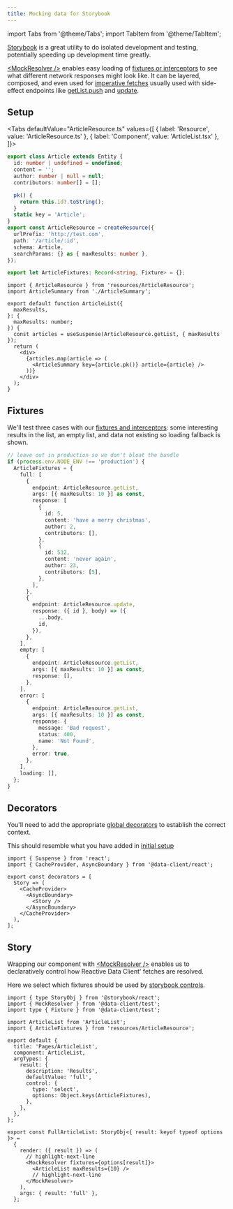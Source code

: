 ```yaml
---
title: Mocking data for Storybook
---
```


<head>
  <title>Mocking data for Storybook</title>
  <meta name="docsearch:pagerank" content="10"/>
</head>

import Tabs from '@theme/Tabs';
import TabItem from '@theme/TabItem';

[Storybook](https://storybook.js.org/) is a great utility to do isolated development and
testing, potentially speeding up development time greatly.

[&lt;MockResolver /\>](../api/MockResolver.md) enables easy loading of [fixtures or interceptors](../api/Fixtures.md) to see what
different network responses might look like. It can be layered, composed, and even used
for [imperative fetches](../api/Controller.md#fetch) usually used with side-effect endpoints like [getList.push](/rest/api/createResource#push) and [update](/rest/api/createResource#update).

## Setup

<Tabs
defaultValue="ArticleResource.ts"
values={[
{ label: 'Resource', value: 'ArticleResource.ts' },
{ label: 'Component', value: 'ArticleList.tsx' },
]}>
<TabItem value="ArticleResource.ts">

```typescript title="ArticleResource.ts"
export class Article extends Entity {
  id: number | undefined = undefined;
  content = '';
  author: number | null = null;
  contributors: number[] = [];

  pk() {
    return this.id?.toString();
  }
  static key = 'Article';
}
export const ArticleResource = createResource({
  urlPrefix: 'http://test.com',
  path: '/article/:id',
  schema: Article,
  searchParams: {} as { maxResults: number },
});

export let ArticleFixtures: Record<string, Fixture> = {};
```

</TabItem>
<TabItem value="ArticleList.tsx">

```tsx title="ArticleList.tsx"
import { ArticleResource } from 'resources/ArticleResource';
import ArticleSummary from './ArticleSummary';

export default function ArticleList({
  maxResults,
}: {
  maxResults: number;
}) {
  const articles = useSuspense(ArticleResource.getList, { maxResults });
  return (
    <div>
      {articles.map(article => (
        <ArticleSummary key={article.pk()} article={article} />
      ))}
    </div>
  );
}
```

</TabItem>
</Tabs>

## Fixtures

We'll test three cases with our [fixtures and interceptors](../api/Fixtures.md): some interesting results in the list, an empty list, and data not
existing so loading fallback is shown.

```typescript title="ArticleResource.ts"
// leave out in production so we don't bloat the bundle
if (process.env.NODE_ENV !== 'production') {
  ArticleFixtures = {
    full: [
      {
        endpoint: ArticleResource.getList,
        args: [{ maxResults: 10 }] as const,
        response: [
          {
            id: 5,
            content: 'have a merry christmas',
            author: 2,
            contributors: [],
          },
          {
            id: 532,
            content: 'never again',
            author: 23,
            contributors: [5],
          },
        ],
      },
      {
        endpoint: ArticleResource.update,
        response: ({ id }, body) => ({
          ...body,
          id,
        }),
      },
    ],
    empty: [
      {
        endpoint: ArticleResource.getList,
        args: [{ maxResults: 10 }] as const,
        response: [],
      },
    ],
    error: [
      {
        endpoint: ArticleResource.getList,
        args: [{ maxResults: 10 }] as const,
        response: {
          message: 'Bad request',
          status: 400,
          name: 'Not Found',
        },
        error: true,
      },
    ],
    loading: [],
  };
}
```

## Decorators

You'll need to add the appropriate [global decorators](https://storybook.js.org/docs/react/writing-stories/decorators#global-decorators) to establish the correct context.

This should resemble what you have added in [initial setup](../getting-started/installation#add-provider-at-top-level-component)

```tsx title=".storybook/preview.tsx"
import { Suspense } from 'react';
import { CacheProvider, AsyncBoundary } from '@data-client/react';

export const decorators = [
  Story => (
    <CacheProvider>
      <AsyncBoundary>
        <Story />
      </AsyncBoundary>
    </CacheProvider>
  ),
];
```

## Story

Wrapping our component with [&lt;MockResolver /\>](../api/MockResolver.md) enables us to declaratively
control how Reactive Data Client' fetches are resolved.

Here we select which fixtures should be used by [storybook controls](https://storybook.js.org/docs/react/essentials/controls).

```tsx title="ArticleList.stories.tsx"
import { type StoryObj } from '@storybook/react';
import { MockResolver } from '@data-client/test';
import type { Fixture } from '@data-client/test';

import ArticleList from 'ArticleList';
import { ArticleFixtures } from 'resources/ArticleResource';

export default {
  title: 'Pages/ArticleList',
  component: ArticleList,
  argTypes: {
    result: {
      description: 'Results',
      defaultValue: 'full',
      control: {
        type: 'select',
        options: Object.keys(ArticleFixtures),
      },
    },
  },
};

export const FullArticleList: StoryObj<{ result: keyof typeof options }> =
  {
    render: ({ result }) => (
      // highlight-next-line
      <MockResolver fixtures={options[result]}>
        <ArticleList maxResults={10} />
        // highlight-next-line
      </MockResolver>
    ),
    args: { result: 'full' },
  };
```
